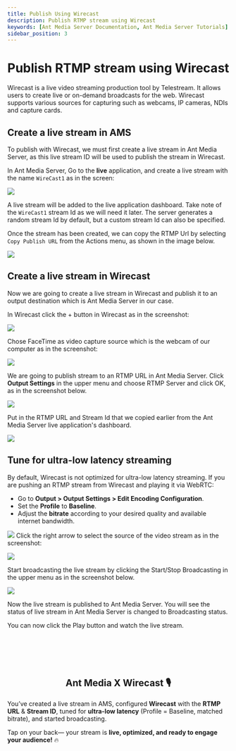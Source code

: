 ```yaml
---
title: Publish Using Wirecast 
description: Publish RTMP stream using Wirecast
keywords: [Ant Media Server Documentation, Ant Media Server Tutorials]
sidebar_position: 3
---
```


# Publish RTMP stream using Wirecast

Wirecast is a live video streaming production tool by Telestream. It allows users to create live or on-demand broadcasts for the web. Wirecast supports various sources for capturing such as webcams, IP cameras, NDIs and capture cards. 

## Create a live stream in AMS

To publish with Wirecast, we must first create a live stream in Ant Media Server, as this live stream ID will be used to publish the stream in Wirecast.

In Ant Media Server, Go to the **live** application, and create a live stream with the name ```WireCast1``` as in the screen:

![](@site/static/img/publish-live-stream/wirecast/Wirecast-dashboard.png)

A live stream will be added to the live application dashboard. Take note of the ```WireCast1``` stream Id as we will need it later. The server generates a random stream Id by default, but a custom stream Id can also be specified.

Once the stream has been created, we can copy the RTMP Url by selecting ```Copy Publish URL``` from the Actions menu, as shown in the image below.

![](@site/static/img/publish-live-stream/wirecast/Publish-Url.png)

## Create a live stream in Wirecast

Now we are going to create a live stream in Wirecast and publish it to an output destination which is Ant Media Server in our case.

In Wirecast click the + button in Wirecast as in the screenshot:

![](@site/static/img/image4.png)

Chose FaceTime as video capture source which is the webcam of our computer as in the screenshot:

![](@site/static/img/image7.png)

We are going to publish stream to an RTMP URL in Ant Media Server. Click **Output Settings** in the upper menu and choose RTMP Server and click OK, as in the screenshot below.

![](@site/static/img/image8.png)

Put in the RTMP URL and Stream Id that we copied earlier from the Ant Media Server live application's dashboard.

![](@site/static/img/image1.png)

## Tune for ultra-low latency streaming

By default, Wirecast is not optimized for ultra-low latency streaming. If you are pushing an RTMP stream from Wirecast and playing it via WebRTC:  

- Go to **Output > Output Settings > Edit Encoding Configuration**.  
- Set the **Profile** to **Baseline**.  
- Adjust the **bitrate** according to your desired quality and available internet bandwidth.  

![](@site/static/img/wirecast-encoding-settings.png) Click the right arrow to select the source of the video stream as in the screenshot:

![](@site/static/img/image11.png)

Start broadcasting the live stream by clicking the Start/Stop Broadcasting in the upper menu as in the screenshot below.

![](@site/static/img/image2.png)

Now the live stream is published to Ant Media Server. You will see the status of live stream in Ant Media Server is changed to Broadcasting status.

You can now click the Play button and watch the live stream.

<br /><br />
---

<div align="center">
<h2> Ant Media X Wirecast 🎙️ </h2>
</div>

You’ve created a live stream in AMS, configured **Wirecast** with the **RTMP URL** & **Stream ID**, tuned for **ultra-low latency** (Profile = Baseline, matched bitrate), and started broadcasting.  

Tap on your back— your stream is **live, optimized, and ready to engage your audience!** 🔥

